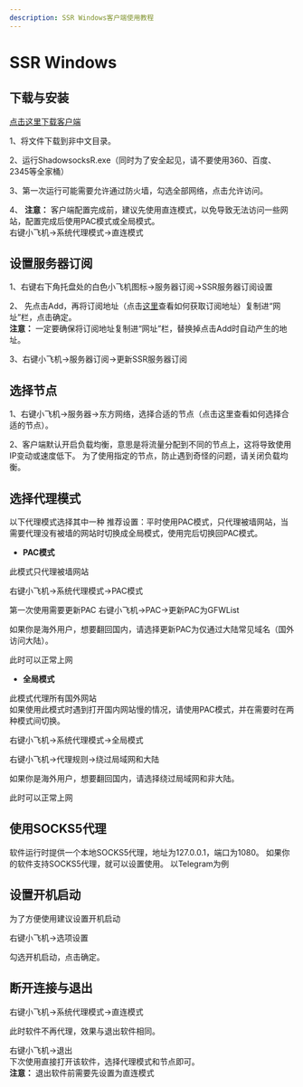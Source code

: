 ```yaml
---
description: SSR Windows客户端使用教程
---
```


# SSR Windows

## 下载与安装

[点击这里下载客户端](https://touhou.tw/ssr-download/ssr-win.7z)

1、将文件下载到非中文目录。

2、运行ShadowsocksR.exe（同时为了安全起见，请不要使用360、百度、2345等全家桶）

3、第一次运行可能需要允许通过防火墙，勾选全部网络，点击允许访问。

4、 **注意：** 客户端配置完成前，建议先使用直连模式，以免导致无法访问一些网站，配置完成后使用PAC模式或全局模式。  
右键小飞机→系统代理模式→直连模式

## 设置服务器订阅

1、右键右下角托盘处的白色小飞机图标→服务器订阅→SSR服务器订阅设置

2、 先点击Add，再将订阅地址（点击[这里](https://wiki.touhou.to/ssr-server-subscribe)查看如何获取订阅地址）复制进“网址”栏，点击确定。  
**注意：** 一定要确保将订阅地址复制进“网址”栏，替换掉点击Add时自动产生的地址。

3、右键小飞机→服务器订阅→更新SSR服务器订阅

## 选择节点

 1、右键小飞机→服务器→东方网络，选择合适的节点（点击这里查看如何选择合适的节点）。

2、客户端默认开启负载均衡，意思是将流量分配到不同的节点上，这将导致使用IP变动或速度低下。 为了使用指定的节点，防止遇到奇怪的问题，请关闭负载均衡。

## 选择代理模式

以下代理模式选择其中一种 推荐设置：平时使用PAC模式，只代理被墙网站，当需要代理没有被墙的网站时切换成全局模式，使用完后切换回PAC模式。

* **PAC模式**

此模式只代理被墙网站

右键小飞机→系统代理模式→PAC模式



第一次使用需要更新PAC 右键小飞机→PAC→更新PAC为GFWList



如果你是海外用户，想要翻回国内，请选择更新PAC为仅通过大陆常见域名（国外访问大陆）。



此时可以正常上网

* **全局模式**

此模式代理所有国外网站  
如果使用此模式时遇到打开国内网站慢的情况，请使用PAC模式，并在需要时在两种模式间切换。

右键小飞机→系统代理模式→全局模式



右键小飞机→代理规则→绕过局域网和大陆



如果你是海外用户，想要翻回国内，请选择绕过局域网和非大陆。



此时可以正常上网

## 使用SOCKS5代理 <a id="&#x4F7F;&#x7528;-socks-5-&#x4EE3;&#x7406;"></a>

软件运行时提供一个本地SOCKS5代理，地址为127.0.0.1，端口为1080。 如果你的软件支持SOCKS5代理，就可以设置使用。 以Telegram为例





## 设置开机启动 <a id="&#x8BBE;&#x7F6E;&#x5F00;&#x673A;&#x542F;&#x52A8;"></a>

为了方便使用建议设置开机启动

右键小飞机→选项设置



勾选开机启动，点击确定。

## 断开连接与退出 <a id="&#x65AD;&#x5F00;&#x8FDE;&#x63A5;&#x4E0E;&#x9000;&#x51FA;"></a>

右键小飞机→系统代理模式→直连模式

此时软件不再代理，效果与退出软件相同。



 右键小飞机→退出  
下次使用直接打开该软件，选择代理模式和节点即可。  
**注意：** 退出软件前需要先设置为直连模式



